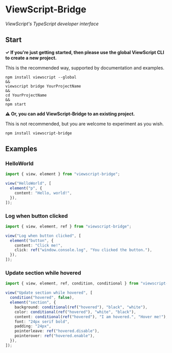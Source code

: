 # ViewScript-Bridge

_ViewScript's TypeScript developer interface_

## Start

**✓ If you're just getting started, then please use the global ViewScript CLI to create a new project.**

This is the recommended way, supported by documentation and examples.

```
npm install viewscript --global
&&
viewscript bridge YourProjectName
&&
cd YourProjectName
&&
npm start
```

**⚠️ Or, you can add ViewScript-Bridge to an existing project.**

This is not recommended, but you are welcome to experiment as you wish.

```
npm install viewscript-bridge
```

## Examples

### HelloWorld

```ts
import { view, element } from "viewscript-bridge";

view("HelloWorld", [
  element("p", {
    content: "Hello, world!",
  }),
]);
```

### Log when button clicked

```ts
import { view, element, ref } from "viewscript-bridge";

view("Log when button clicked", [
  element("button", {
    content: "Click me!",
    click: ref("window.console.log", "You clicked the button."),
  }),
]);
```

### Update section while hovered

```ts
import { view, element, ref, condition, conditional } from "viewscript-bridge";

view("Update section while hovered", [
  condition("hovered", false),
  element("section", {
    background: conditional(ref("hovered"), "black", "white"),
    color: conditional(ref("hovered"), "white", "black"),
    content: conditional(ref("hovered"), "I am hovered.", "Hover me!"),
    font: "24px serif bold",
    padding: "24px",
    pointerleave: ref("hovered.disable"),
    pointerover: ref("hovered.enable"),
  }),
]);
```
